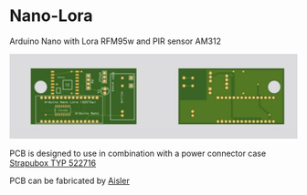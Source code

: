 # Nano-Lora
Arduino Nano with Lora RFM95w and PIR sensor AM312 

<picture>
  <img src="https://github.com/bvdbrule/Nano-Lora/blob/master/Nano-Lora-A312.jpeg"  alt="Arduino Nano with Lora RFM95W" style="width:auto;">
</picture>

PCB is designed to use in combination with a power connector case <a href="https://www.conrad.nl/p/strapubox-typ-i-stekkerbehuizing-37-x-43-x-735-abs-zwart-1-stuks-522716">Strapubox TYP 522716</a>

PCB can be fabricated by <a href="https://aisler.net/p/XXJEPJJO">Aisler</a> 





